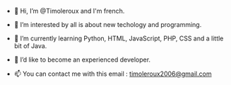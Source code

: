 - 👋 Hi, I’m @Timoleroux and I'm french.
- 👀 I’m interested by all is about new techology and programming.
- 🌱 I’m currently learning Python, HTML, JavaScript, PHP, CSS and a little bit of Java.
- 💞️ I’d like to become an experienced developer.

- 📫 You can contact me with this email : timoleroux2006@gmail.com

